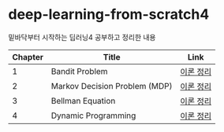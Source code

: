 # deep-learning-from-scratch4
밑바닥부터 시작하는 딥러닝4 공부하고 정리한 내용

| Chapter | Title                                  | Link                                                                                  |
|---------|----------------------------------------|---------------------------------------------------------------------------------------|
| 1       | Bandit Problem                         | [이론 정리](https://canals.notion.site/Chapter-1-Bandit-Problem-10255de47ba280d7bb57d69aeaed9969?pvs=4) |
| 2       | Markov Decision Problem (MDP)          | [이론 정리](https://canals.notion.site/Chapter-2-Markov-Decision-Process-MDP-10c55de47ba280e58738d43e221134b4?pvs=4) |
| 3       | Bellman Equation                       | [이론 정리](https://canals.notion.site/Chapter-3-Bellman-Equation-12055de47ba2807ca492cc03840fbe6b) |
| 4       | Dynamic Programming                    | [이론 정리](https://canals.notion.site/Chapter-4-Dynamic-Programming-13355de47ba280f7b5bfffee1df9208d) |
